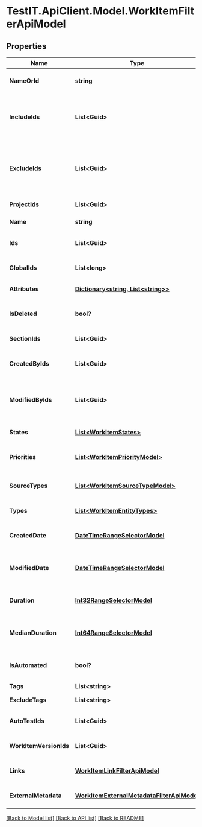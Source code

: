 # TestIT.ApiClient.Model.WorkItemFilterApiModel

## Properties

Name | Type | Description | Notes
------------ | ------------- | ------------- | -------------
**NameOrId** | **string** | Name or identifier (UUID) of work item | [optional] 
**IncludeIds** | **List&lt;Guid&gt;** | Collection of identifiers of work items which need to be included in result regardless of filtering | [optional] 
**ExcludeIds** | **List&lt;Guid&gt;** | Collection of identifiers of work items which need to be excluded from result regardless of filtering | [optional] 
**ProjectIds** | **List&lt;Guid&gt;** | Collection of project identifiers | [optional] 
**Name** | **string** | Name of work item | [optional] 
**Ids** | **List&lt;Guid&gt;** | Specifies a work item unique IDs to search for | [optional] 
**GlobalIds** | **List&lt;long&gt;** | Collection of global (integer) identifiers | [optional] 
**Attributes** | [**Dictionary&lt;string, List&lt;string&gt;&gt;**](Set.md) | Custom attributes of work item | [optional] 
**IsDeleted** | **bool?** | Is result must consist of only actual/deleted work items | [optional] 
**SectionIds** | **List&lt;Guid&gt;** | Collection of section identifiers | [optional] 
**CreatedByIds** | **List&lt;Guid&gt;** | Collection of identifiers of users who created work item | [optional] 
**ModifiedByIds** | **List&lt;Guid&gt;** | Collection of identifiers of users who applied last modification to work item | [optional] 
**States** | [**List&lt;WorkItemStates&gt;**](WorkItemStates.md) | Collection of states of work item | [optional] 
**Priorities** | [**List&lt;WorkItemPriorityModel&gt;**](WorkItemPriorityModel.md) | Collection of priorities of work item | [optional] 
**SourceTypes** | [**List&lt;WorkItemSourceTypeModel&gt;**](WorkItemSourceTypeModel.md) | Source type of work item (manual creation or AI generated) | [optional] 
**Types** | [**List&lt;WorkItemEntityTypes&gt;**](WorkItemEntityTypes.md) | Collection of types of work item | [optional] 
**CreatedDate** | [**DateTimeRangeSelectorModel**](DateTimeRangeSelectorModel.md) | Specifies a work item range of creation date to search for | [optional] 
**ModifiedDate** | [**DateTimeRangeSelectorModel**](DateTimeRangeSelectorModel.md) | Specifies a work item range of last modification date to search for | [optional] 
**Duration** | [**Int32RangeSelectorModel**](Int32RangeSelectorModel.md) | Specifies a work item duration range to search for | [optional] 
**MedianDuration** | [**Int64RangeSelectorModel**](Int64RangeSelectorModel.md) | Specifies a work item median duration range to search for | [optional] 
**IsAutomated** | **bool?** | Is result must consist of only manual/automated work items | [optional] 
**Tags** | **List&lt;string&gt;** | Collection of tags | [optional] 
**ExcludeTags** | **List&lt;string&gt;** | Collection of tags to exclude | [optional] 
**AutoTestIds** | **List&lt;Guid&gt;** | Collection of identifiers of linked autotests | [optional] 
**WorkItemVersionIds** | **List&lt;Guid&gt;** | Collection of identifiers work items versions. | [optional] 
**Links** | [**WorkItemLinkFilterApiModel**](WorkItemLinkFilterApiModel.md) | Specifies a work item filter by its links | [optional] 
**ExternalMetadata** | [**WorkItemExternalMetadataFilterApiModel**](WorkItemExternalMetadataFilterApiModel.md) | Specifies work item filter by its external metadata | [optional] 

[[Back to Model list]](../README.md#documentation-for-models) [[Back to API list]](../README.md#documentation-for-api-endpoints) [[Back to README]](../README.md)

